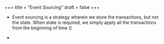 +++
title = "Event Sourcing"
draft = false
+++

-   Event sourcing is a strategy wherein we store the transactions, but not the state. When state is required, we simply apply all the transactions from the beginning of time ()

-